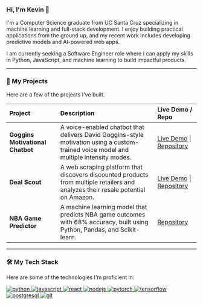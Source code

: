 <!-- Introduction -->
### Hi, I'm Kevin 👋

I'm a Computer Science graduate from UC Santa Cruz specializing in machine learning and full-stack development. I enjoy building practical applications from the ground up, and my recent work includes developing predictive models and AI-powered web apps.

I am currently seeking a Software Engineer role where I can apply my skills in Python, JavaScript, and machine learning to build impactful products.

---

<!-- My Projects -->
### 🚀 My Projects

Here are a few of the projects I've built.

| Project                                                              | Description                                                                                                                   | Live Demo / Repo                                                                                             |
| :------------------------------------------------------------------- | :---------------------------------------------------------------------------------------------------------------------------- | :----------------------------------------------------------------------------------------------------------- |
| **Goggins Motivational Chatbot** | A voice-enabled chatbot that delivers David Goggins-style motivation using a custom-trained voice model and multiple intensity modes. | [Live Demo](https://your-goggins-bot-url.com) \| [Repository](https://github.com/KevinXu-github/goggins-ai) |
| **Deal Scout** | A web scraping platform that discovers discounted products from multiple retailers and analyzes their resale potential on Amazon.      | [Live Demo](https://your-deal-scout-url.com) \| [Repository](https://github.com/KevinXu-github/deal_scout)      |
| **NBA Game Predictor** | A machine learning model that predicts NBA game outcomes with 68% accuracy, built using Python, Pandas, and Scikit-learn.      | [Repository](https://github.com/KevinXu-github/nba-prediction)                                               |

---

<!-- Tech Stack -->
### 🛠️ My Tech Stack

Here are some of the technologies I'm proficient in:

<p align="left">
  <a href="https://www.python.org" target="_blank"> <img src="https://img.shields.io/badge/Python-3776AB?style=for-the-badge&logo=python&logoColor=white" alt="python"/> </a>
  <a href="https://developer.mozilla.org/en-US/docs/Web/JavaScript" target="_blank"> <img src="https://img.shields.io/badge/JavaScript-F7DF1E?style=for-the-badge&logo=javascript&logoColor=black" alt="javascript"/> </a>
  <a href="https://reactjs.org/" target="_blank"> <img src="https://img.shields.io/badge/React-20232A?style=for-the-badge&logo=react&logoColor=61DAFB" alt="react"/> </a>
  <a href="https://nodejs.org" target="_blank"> <img src="https://img.shields.io/badge/Node.js-339933?style=for-the-badge&logo=nodedotjs&logoColor=white" alt="nodejs"/> </a>
  <a href="https://pytorch.org/" target="_blank"> <img src="https://img.shields.io/badge/PyTorch-EE4C2C?style=for-the-badge&logo=pytorch&logoColor=white" alt="pytorch"/> </a>
  <a href="https://www.tensorflow.org" target="_blank"> <img src="https://img.shields.io/badge/TensorFlow-FF6F00?style=for-the-badge&logo=tensorflow&logoColor=white" alt="tensorflow"/> </a>
  <a href="https://www.postgresql.org" target="_blank"> <img src="https://img.shields.io/badge/PostgreSQL-316192?style=for-the-badge&logo=postgresql&logoColor=white" alt="postgresql"/> </a>
  <a href="https://git-scm.com/" target="_blank"> <img src="https://img.shields.io/badge/GIT-E44C30?style=for-the-badge&logo=git&logoColor=white" alt="git"/> </a>
</p>
